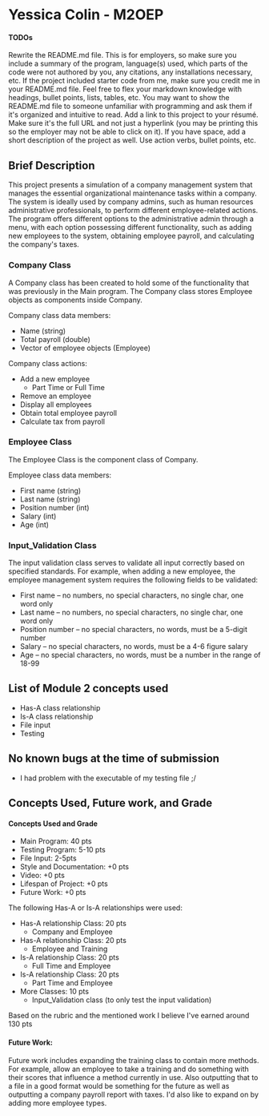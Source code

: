 # Yessica Colin - M2OEP

#### TODOs
Rewrite the README.md file. This is for employers, so make sure you include a summary of the program, language(s) used, which parts of the code were not authored by you, any citations, any installations necessary, etc. If the project included starter code from me, make sure you credit me in your README.md file. Feel free to flex your markdown knowledge with headings, bullet points, lists, tables, etc. You may want to show the README.md file to someone unfamiliar with programming and ask them if it's organized and intuitive to read.
Add a link to this project to your résumé. Make sure it's the full URL and not just a hyperlink (you may be printing this so the employer may not be able to click on it). If you have space, add a short description of the project as well. Use action verbs, bullet points, etc.

## Brief Description

This project presents a simulation of a company management system that manages the essential organizational maintenance tasks within a company. The system is ideally used by company admins, such as human resources administrative professionals, to perform different employee-related actions. The program offers different options to the administrative admin through a menu, with each option possessing different functionality, such as adding new employees to the system, obtaining employee payroll, and calculating the company's taxes. 

### Company Class

A Company class has been created to hold some of the functionality that was previously in the Main program. The Company class stores Employee objects as components inside Company. 

Company class data members:
* Name (string)
* Total payroll (double)
* Vector of employee objects (Employee)

Company class actions:
* Add a new employee
  * Part Time or Full Time
* Remove an employee
* Display all employees
* Obtain total employee payroll
* Calculate tax from payroll 

### Employee Class

The Employee Class is the component class of Company.

Employee class data members:
* First name (string)
* Last name (string)
* Position number (int)
* Salary (int)
* Age (int)

### Input_Validation Class

The input validation class serves to validate all input correctly based on specified standards. For example, when adding a new employee, the employee management system  requires the following fields to be validated:

* First name – no numbers, no special characters, no single char, one word only
* Last name – no numbers, no special characters, no single char, one word only
* Position number – no special characters, no words, must be a 5-digit number
* Salary – no special characters, no words, must be a 4-6 figure salary
* Age – no special characters, no words, must be a number in the range of 18-99


## List of Module 2 concepts used
* Has-A class relationship
* Is-A class relationship
* File input
* Testing

## No known bugs at the time of submission
* I had problem with the executable of my testing file ;/

## Concepts Used, Future work, and Grade

#### Concepts Used and Grade 

* Main Program: 40 pts
* Testing Program: 5-10 pts
* File Input: 2-5pts
* Style and Documentation: +0 pts
* Video: +0 pts
* Lifespan of Project: +0 pts
* Future Work: +0 pts

The following Has-A or Is-A relationships were used:

* Has-A relationship Class: 20 pts
  * Company and Employee
* Has-A relationship Class: 20 pts
  * Employee and Training 
* Is-A relationship Class: 20 pts
  * Full Time and Employee
* Is-A relationship Class: 20 pts
  * Part Time and Employee
* More Classes: 10 pts
  * Input_Validation class (to only test the input validation)
  
Based on the rubric and the mentioned work I believe I've earned around 130 pts

#### Future Work: 
Future work includes expanding the training class to contain more methods. For example, allow an employee to take a training and do something with their scores that influence a method currently in use. Also outputting that to a file in a good format would be something for the future as well as outputting a company payroll report with taxes. I'd also like to expand on by adding more employee types.
